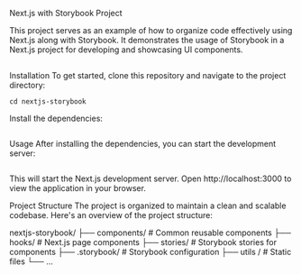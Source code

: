 Next.js with Storybook Project


This project serves as an example of how to organize code effectively using Next.js along with Storybook. It demonstrates the usage of Storybook in a Next.js project for developing and showcasing UI components.

## 
Installation
To get started, clone this repository and navigate to the project directory:

```git clone <repository-url>
cd nextjs-storybook
```

Install the dependencies:

```npm install
```
Usage
After installing the dependencies, you can start the development server:

```npm run dev
```
This will start the Next.js development server. Open http://localhost:3000 to view the application in your browser.



Project Structure
The project is organized to maintain a clean and scalable codebase. Here's an overview of the project structure:

nextjs-storybook/
├── components/          # Common reusable components
├── hooks/                # Next.js page components
├── stories/             # Storybook stories for components
├── .storybook/          # Storybook configuration
├── utils /              # Static files
└── ...